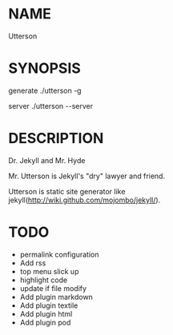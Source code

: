 # NAME

Utterson

# SYNOPSIS

generate
    ./utterson -g

server
    ./utterson --server

# DESCRIPTION    

Dr. Jekyll and Mr. Hyde

Mr. Utterson is Jekyll's "dry" lawyer and friend.

Utterson is static site generator like jekyll(http://wiki.github.com/mojombo/jekyll/).

# TODO
* permalink configuration
* Add rss
* top menu slick up
* highlight code
* update if file modify
* Add plugin markdown
* Add plugin textile
* Add plugin html
* Add plugin pod
